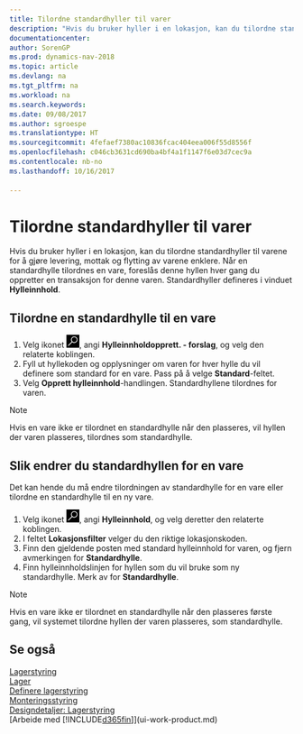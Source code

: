 ```yaml
---
title: Tilordne standardhyller til varer
description: "Hvis du bruker hyller i en lokasjon, kan du tilordne standardhyller til varene for å gjøre levering, mottak og flytting av varene enklere. Når en standardhylle tilordnes en vare, foreslås denne hyllen hver gang du oppretter en transaksjon for denne varen."
documentationcenter: 
author: SorenGP
ms.prod: dynamics-nav-2018
ms.topic: article
ms.devlang: na
ms.tgt_pltfrm: na
ms.workload: na
ms.search.keywords: 
ms.date: 09/08/2017
ms.author: sgroespe
ms.translationtype: HT
ms.sourcegitcommit: 4fefaef7380ac10836fcac404eea006f55d8556f
ms.openlocfilehash: c046cb3631cd690ba4bf4a1f1147f6e03d7cec9a
ms.contentlocale: nb-no
ms.lasthandoff: 10/16/2017

---
```

# <a name="how-to-assign-default-bins-to-items"></a>Tilordne standardhyller til varer
Hvis du bruker hyller i en lokasjon, kan du tilordne standardhyller til varene for å gjøre levering, mottak og flytting av varene enklere. Når en standardhylle tilordnes en vare, foreslås denne hyllen hver gang du oppretter en transaksjon for denne varen. Standardhyller defineres i vinduet **Hylleinnhold**.  

## <a name="to-assign-a-default-bin-to-an-item"></a>Tilordne en standardhylle til en vare
1.  Velg ikonet ![Søk etter en side eller rapport](media/ui-search/search_small.png "Ikonet Søk etter en side eller rapport"), angi **Hylleinnholdopprett. - forslag**, og velg den relaterte koblingen.  
2.  Fyll ut hyllekoden og opplysninger om varen for hver hylle du vil definere som standard for en vare. Pass på å velge **Standard**-feltet.  
3.  Velg **Opprett hylleinnhold**-handlingen. Standardhyllene tilordnes for varen.  

> [!NOTE]  
>  Hvis en vare ikke er tilordnet en standardhylle når den plasseres, vil hyllen der varen plasseres, tilordnes som standardhylle.  

## <a name="to-change-the-default-bin-for-an-item"></a>Slik endrer du standardhyllen for en vare  
Det kan hende du må endre tilordningen av standardhylle for en vare eller tilordne en standardhylle til en ny vare.    
1.  Velg ikonet ![Søk etter side eller rapport](media/ui-search/search_small.png "Søk etter side eller rapport"), angi **Hylleinnhold**, og velg deretter den relaterte koblingen.  
2.  I feltet **Lokasjonsfilter** velger du den riktige lokasjonskoden.  
3.  Finn den gjeldende posten med standard hylleinnhold for varen, og fjern avmerkingen for **Standardhylle**.  
4.  Finn hylleinnholdslinjen for hyllen som du vil bruke som ny standardhylle. Merk av for **Standardhylle**.  

> [!NOTE]  
>  Hvis en vare ikke er tilordnet en standardhylle når den plasseres første gang, vil systemet tilordne hyllen der varen plasseres, som standardhylle.  

## <a name="see-also"></a>Se også  
[Lagerstyring](warehouse-manage-warehouse.md)  
[Lager](inventory-manage-inventory.md)  
[Definere lagerstyring](warehouse-setup-warehouse.md)     
[Monteringsstyring](assembly-assemble-items.md)    
[Designdetaljer: Lagerstyring](design-details-warehouse-management.md)  
[Arbeide med [!INCLUDE[d365fin](includes/d365fin_md.md)]](ui-work-product.md)

